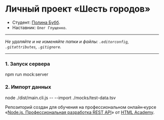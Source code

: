 # Личный проект «Шесть городов»

* Студент: [Полина Бубб](https://up.htmlacademy.ru/univer-nodejs-api/3/user/2439135).
* Наставник: `Олег Глущенко`.

---

_Не удаляйте и не изменяйте папки и файлы:_
_`.editorconfig`, `.gitattributes`, `.gitignore`._

---

### 1. Запуск сервера

npm run mock:server


### 2. Импорт данных

node ./dist/main.cli.js -- --import ./mocks/test-data.tsv


Репозиторий создан для обучения на профессиональном онлайн‑курсе «[Node.js. Профессиональная разработка REST API](https://htmlacademy.ru/profession/fullstack)» от [HTML Academy](https://htmlacademy.ru).
